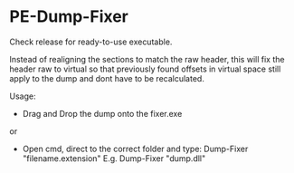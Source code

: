 # PE-Dump-Fixer

Check release for ready-to-use executable.

Instead of realigning the sections to match the raw header, this will fix the header raw to virtual so that previously found offsets in virtual space still apply to the dump and dont have to be recalculated.

Usage:

- Drag and Drop the dump onto the fixer.exe

or
- Open cmd, direct to the correct folder and type: Dump-Fixer "filename.extension"
E.g. Dump-Fixer "dump.dll"

